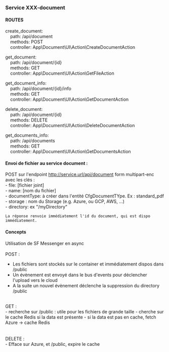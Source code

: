 ### Service XXX-document ###

#### ROUTES ####
create_document:<br>
&nbsp;&nbsp;&nbsp;&nbsp;path: /api/document<br>
&nbsp;&nbsp;&nbsp;&nbsp;methods: POST<br>
&nbsp;&nbsp;&nbsp;&nbsp;controller: App\Document\UI\Action\CreateDocumentAction<br>

get_document:<br>
&nbsp;&nbsp;&nbsp;&nbsp;path: /api/document/{id}<br>
&nbsp;&nbsp;&nbsp;&nbsp;methods: GET<br>
&nbsp;&nbsp;&nbsp;&nbsp;controller: App\Document\UI\Action\GetFileAction<br>

get_document_info:<br>
&nbsp;&nbsp;&nbsp;&nbsp;path: /api/document/{id}/info<br>
&nbsp;&nbsp;&nbsp;&nbsp;methods: GET<br>
&nbsp;&nbsp;&nbsp;&nbsp;controller: App\Document\UI\Action\GetDocumentAction<br>

delete_document:<br>
&nbsp;&nbsp;&nbsp;&nbsp;path: /api/document/{id}<br>
&nbsp;&nbsp;&nbsp;&nbsp;methods: DELETE<br>
&nbsp;&nbsp;&nbsp;&nbsp;controller: App\Document\UI\Action\DeleteDocumentAction<br>

get_documents_info:<br>
&nbsp;&nbsp;&nbsp;&nbsp;path: /api/documents<br>
&nbsp;&nbsp;&nbsp;&nbsp;methods: GET<br>
&nbsp;&nbsp;&nbsp;&nbsp;controller: App\Document\UI\Action\GetDocumentsAction<br>


#### Envoi de fichier au service document :
  POST sur l'endpoint http://service.url/api/document
  form multipart-enc avec les clés :<br>
    - file: [fichier joint]<br>
    - name: [nom du fichier]<br>
    - documentType: à créer dans l'entité CfgDocumentTYpe. Ex : standard_pdf<br>
    - storage : nom du Storage (e.g. Azure, ou GCP, AWS, ...)<br>
    - directory: ex "/myDirectory"<br>

    La réponse renvoie immédiatement l'id du document, qui est dispo immédiatement.

#### Concepts ####
Utilisation de SF Messenger en async<br>
<br>
POST :
- Les fichiers sont stockés sur le container et immédiatement dispos dans /public
- Un évènement est envoyé dans le bus d'events pour déclencher l'upload vers le cloud
- A la suite un nouvel évènement déclenche la suppression du directory /public

<br>
GET :<br>
- recherche sur /public : utile pour les fichiers de grande taille
- cherche sur le cache Redis si la data est présente
- si la data est pas en cache, fetch Azure -> cache Redis<br>

<br>
<br>
DELETE :<br>
- Efface sur Azure, et /public, expire le cache
<br>
<br>
<br>
